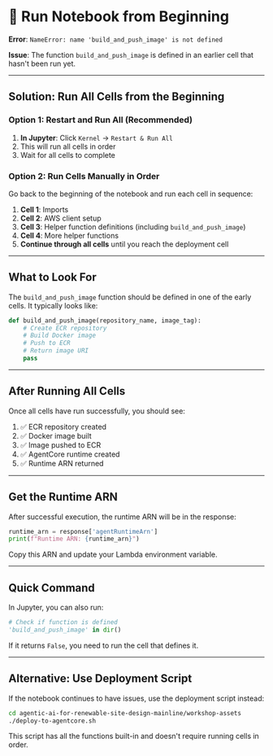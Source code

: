 # 🔧 Run Notebook from Beginning

**Error**: `NameError: name 'build_and_push_image' is not defined`

**Issue**: The function `build_and_push_image` is defined in an earlier cell that hasn't been run yet.

---

## Solution: Run All Cells from the Beginning

### Option 1: Restart and Run All (Recommended)

1. **In Jupyter**: Click `Kernel` → `Restart & Run All`
2. This will run all cells in order
3. Wait for all cells to complete

### Option 2: Run Cells Manually in Order

Go back to the beginning of the notebook and run each cell in sequence:

1. **Cell 1**: Imports
2. **Cell 2**: AWS client setup
3. **Cell 3**: Helper function definitions (including `build_and_push_image`)
4. **Cell 4**: More helper functions
5. **Continue through all cells** until you reach the deployment cell

---

## What to Look For

The `build_and_push_image` function should be defined in one of the early cells. It typically looks like:

```python
def build_and_push_image(repository_name, image_tag):
    # Create ECR repository
    # Build Docker image
    # Push to ECR
    # Return image URI
    pass
```

---

## After Running All Cells

Once all cells have run successfully, you should see:

1. ✅ ECR repository created
2. ✅ Docker image built
3. ✅ Image pushed to ECR
4. ✅ AgentCore runtime created
5. ✅ Runtime ARN returned

---

## Get the Runtime ARN

After successful execution, the runtime ARN will be in the response:

```python
runtime_arn = response['agentRuntimeArn']
print(f"Runtime ARN: {runtime_arn}")
```

Copy this ARN and update your Lambda environment variable.

---

## Quick Command

In Jupyter, you can also run:

```python
# Check if function is defined
'build_and_push_image' in dir()
```

If it returns `False`, you need to run the cell that defines it.

---

## Alternative: Use Deployment Script

If the notebook continues to have issues, use the deployment script instead:

```bash
cd agentic-ai-for-renewable-site-design-mainline/workshop-assets
./deploy-to-agentcore.sh
```

This script has all the functions built-in and doesn't require running cells in order.

